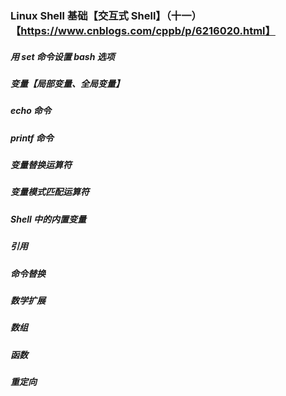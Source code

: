 ### Linux Shell 基础【交互式 Shell】（十一）【https://www.cnblogs.com/cppb/p/6216020.html】

##### 用 set 命令设置 bash 选项

##### 变量【局部变量、全局变量】

##### echo 命令

##### printf 命令

##### 变量替换运算符

##### 变量模式匹配运算符

##### Shell 中的内置变量

##### 引用

##### 命令替换

##### 数学扩展

##### 数组

##### 函数

##### 重定向
